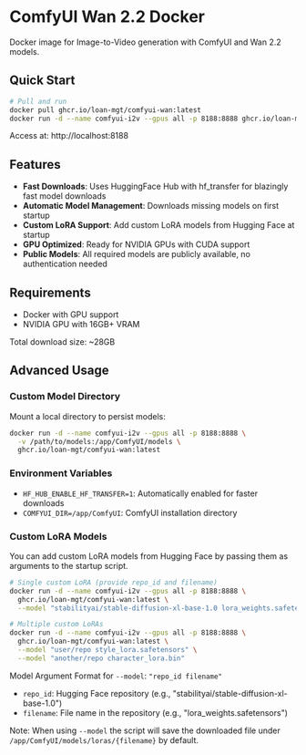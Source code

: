 # ComfyUI Wan 2.2 Docker

Docker image for Image-to-Video generation with ComfyUI and Wan 2.2 models.

## Quick Start

```bash
# Pull and run
docker pull ghcr.io/loan-mgt/comfyui-wan:latest
docker run -d --name comfyui-i2v --gpus all -p 8188:8888 ghcr.io/loan-mgt/comfyui-wan:latest
```

Access at: http://localhost:8188

## Features

- **Fast Downloads**: Uses HuggingFace Hub with hf_transfer for blazingly fast model downloads
- **Automatic Model Management**: Downloads missing models on first startup
- **Custom LoRA Support**: Add custom LoRA models from Hugging Face at startup
- **GPU Optimized**: Ready for NVIDIA GPUs with CUDA support
- **Public Models**: All required models are publicly available, no authentication needed

## Requirements

- Docker with GPU support
- NVIDIA GPU with 16GB+ VRAM

Total download size: ~28GB

## Advanced Usage

### Custom Model Directory

Mount a local directory to persist models:

```bash
docker run -d --name comfyui-i2v --gpus all -p 8188:8888 \
  -v /path/to/models:/app/ComfyUI/models \
  ghcr.io/loan-mgt/comfyui-wan:latest
```

### Environment Variables

- `HF_HUB_ENABLE_HF_TRANSFER=1`: Automatically enabled for faster downloads
- `COMFYUI_DIR=/app/ComfyUI`: ComfyUI installation directory

### Custom LoRA Models

You can add custom LoRA models from Hugging Face by passing them as arguments to the startup script.

```bash
# Single custom LoRA (provide repo_id and filename)
docker run -d --name comfyui-i2v --gpus all -p 8188:8888 \
  ghcr.io/loan-mgt/comfyui-wan:latest \
  --model "stabilityai/stable-diffusion-xl-base-1.0 lora_weights.safetensors"

# Multiple custom LoRAs
docker run -d --name comfyui-i2v --gpus all -p 8188:8888 \
  ghcr.io/loan-mgt/comfyui-wan:latest \
  --model "user/repo style_lora.safetensors" \
  --model "another/repo character_lora.bin"
```

Model Argument Format for `--model`: `"repo_id filename"`
- `repo_id`: Hugging Face repository (e.g., "stabilityai/stable-diffusion-xl-base-1.0")
- `filename`: File name in the repository (e.g., "lora_weights.safetensors")

Note: When using `--model` the script will save the downloaded file under `/app/ComfyUI/models/loras/{filename}` by default.
